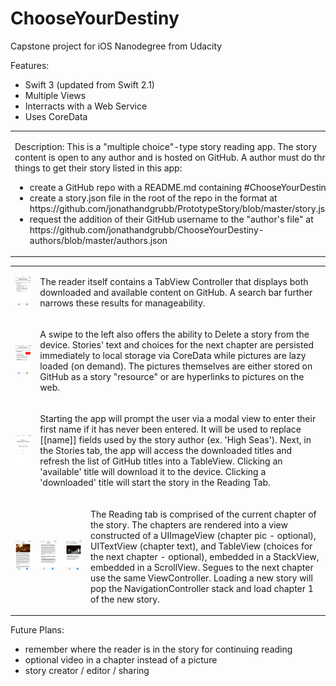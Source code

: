 # ChooseYourDestiny
Capstone project for iOS Nanodegree from Udacity

Features:
- Swift 3 (updated from Swift 2.1)
- Multiple Views
- Interracts with a Web Service
- Uses CoreData

<table>
  <tr>
    <td>
      <p>
Description:
This is a "multiple choice"-type story reading app. The story content is open to any author and is hosted on GitHub. A author must do three things to get their story listed in this app:
      </p>
      <ul>
        <li>create a GitHub repo with a README.md containing #ChooseYourDestiny</li>
        <li>create a story.json file in the root of the repo in the format at https://github.com/jonathandgrubb/PrototypeStory/blob/master/story.json</li>
        <li>request the addition of their GitHub username to the "author's file" at https://github.com/jonathandgrubb/ChooseYourDestiny-authors/blob/master/authors.json</li>
      </ul>
    </td>
    <td>
      <img src="/readme-images/splash.png" />
    </td>
  </tr>
</table>

<table border="0">
  <tr>
    <td>
      <img src="/readme-images/downloaded.png" />
    </td>
    <td colspan="3">
      <p>
        The reader itself contains a TabView Controller that displays both downloaded and available content on GitHub. A search bar further narrows these results for manageability. 
      </p>
    </td>
  </tr>
  <tr>
    <td>
      <img src="/readme-images/remove.png" />
    </td>
    <td colspan="3">
      <p>
        A swipe to the left also offers the ability to Delete a story from the device. Stories' text and choices for the next chapter are persisted immediately to local storage via CoreData while pictures are lazy loaded (on demand). The pictures themselves are either stored on GitHub as a story "resource" or are hyperlinks to pictures on the web. 
      </p>
    </td>
  </tr>
  <tr>
    <td>
      <img src="/readme-images/welcome.png" />
    </td>
    <td colspan="3">
      <p>
        Starting the app will prompt the user via a modal view to enter their first name if it has never been entered. It will be used to replace [[name]] fields used by the story author (ex. 'High Seas'). Next, in the Stories tab, the app will access the downloaded titles and refresh the list of GitHub titles into a TableView. Clicking an 'available' title will download it to the device. Clicking a 'downloaded' title will start the story in the Reading Tab. 
      </p>
    </td>
  </tr>
  <tr>
    <td>
      <img src="/readme-images/page1.png" />
    </td>
    <td>
      <img src="/readme-images/choices.png" />
    </td>
    <td>
      <img src="/readme-images/next-page.png" />
    </td>
    <td>
      <p>
        The Reading tab is comprised of the current chapter of the story. The chapters are rendered into a view constructed of a UIImageView (chapter pic - optional), UITextView (chapter text), and TableView (choices for the next chapter - optional), embedded in a StackView, embedded in a ScrollView. Segues to the next chapter use the same ViewController. Loading a new story will pop the NavigationController stack and load chapter 1 of the new story.
      </p>
    </td>
  </tr>
</table>

Future Plans:
* remember where the reader is in the story for continuing reading
* optional video in a chapter instead of a picture
* story creator / editor / sharing 

